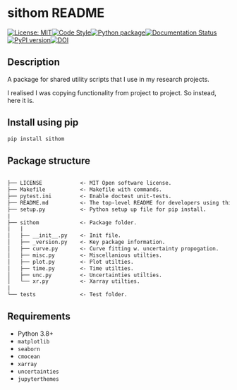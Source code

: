 # sithom README

[![License: MIT](https://img.shields.io/badge/License-MIT-blue.svg)](https://opensource.org/licenses/MIT)[![Code Style](https://img.shields.io/badge/code%20style-black-000000.svg)](https://github.com/psf/black)</a>[![Python package](https://github.com/sdat2/sithom/actions/workflows/python-package.yml/badge.svg)](https://github.com/sdat2/sithom/actions/workflows/python-package.yml)[![Documentation Status](https://readthedocs.org/projects/sithom/badge/?version=latest)](https://sithom.readthedocs.io/en/latest/?badge=latest)[![PyPI version](https://badge.fury.io/py/sithom.svg)](https://badge.fury.io/py/sithom)[![DOI](https://zenodo.org/badge/496635214.svg)](https://zenodo.org/badge/latestdoi/496635214)


## Description

A package for shared utility scripts that I use in my research projects.

I realised I was copying functionality from project to project. So instead, here it is.

## Install using pip

```txt
pip install sithom
```

## Package structure

```txt

├── LICENSE            <- MIT Open software license.
├── Makefile           <- Makefile with commands.
├── pytest.ini         <- Enable doctest unit-tests.
├── README.md          <- The top-level README for developers using this project.
├── setup.py           <- Python setup up file for pip install.
|
├── sithom             <- Package folder.
|   |
│   ├── __init__.py    <- Init file.
│   ├── _version.py    <- Key package information.
│   ├── curve.py       <- Curve fitting w. uncertainty propogation.
│   ├── misc.py        <- Miscellanious utilties.
│   ├── plot.py        <- Plot utilties.
│   ├── time.py        <- Time utilties.
│   ├── unc.py         <- Uncertainties utilties.
│   └── xr.py          <- Xarray utilties.
|
└── tests              <- Test folder.

```

## Requirements

 - Python 3.8+
 - `matplotlib`
 - `seaborn`
 - `cmocean`
 - `xarray`
 - `uncertainties`
 - `jupyterthemes`
